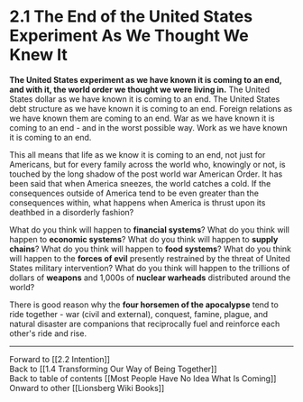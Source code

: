 # 2.1 The End of the United States Experiment As We Thought We Knew It


**The United States experiment as we have known it is coming to an end, and with it, the world order we thought we were living in.** The United States dollar as we have known it is coming to an end. The United States debt structure as we have known it is coming to an end. Foreign relations as we have known them are coming to an end. War as we have known it is coming to an end - and in the worst possible way. Work as we have known it is coming to an end. 

This all means that life as we know it is coming to an end, not just for Americans, but for every family across the world who, knowingly or not, is touched by the long shadow of the post world war American Order. It has been said that when America sneezes, the world catches a cold. If the consequences outside of America tend to be even greater than the consequences within, what happens when America is thrust upon its deathbed in a disorderly fashion? 

What do you think will happen to **financial systems**? What do you think will happen to **economic systems**? What do you think will happen to **supply chains**? What do you think will happen to **food systems**? What do you think will happen to the **forces of evil** presently restrained by the threat of United States military intervention? What do you think will happen to the trillions of dollars of **weapons** and 1,000s of **nuclear warheads** distributed around the world?

There is good reason why the **four horsemen of the apocalypse** tend to ride together - war (civil and external), conquest, famine, plague, and natural disaster are companions that reciprocally fuel and reinforce each other's ride and rise. 

___

Forward to [[2.2 Intention]]   
Back to [[1.4 Transforming Our Way of Being Together]]   
Back to table of contents [[Most People Have No Idea What Is Coming]]   
Onward to other [[Lionsberg Wiki Books]]  
